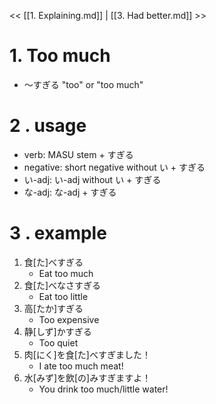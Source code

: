 << [[1. Explaining.md]] | [[3. Had better.md]] >>

# 1. Too much

- 〜すぎる "too" or "too much"

# 2 . usage

- verb: MASU stem + すぎる
- negative: short negative without い + すぎる
- い-adj: い-adj without い + すぎる
- な-adj: な-adj + すぎる

# 3 . example

1. 食\[た\]べすぎる
    - Eat too much
2. 食\[た\]べなさすぎる
    - Eat too little
3. 高\[たか\]すぎる
    - Too expensive
4. 静\[しず\]かすぎる
    - Too quiet
5. 肉\[にく\]を食\[た\]べすぎました！
    - I ate too much meat!
6. 水\[みず\]を飲\[の\]みすぎますよ！
    - You drink too much/little water! 